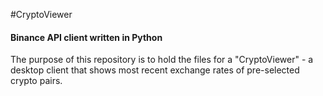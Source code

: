 #CryptoViewer
#### Binance API client written in Python



The purpose of this repository is to hold the files
for a "CryptoViewer" - a desktop client that
shows most recent exchange rates of pre-selected crypto pairs.

